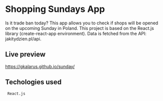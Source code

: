 # Shopping Sundays App

Is it trade ban today? This app allows you to check if shops will be opened on the upcoming Sunday in Poland. This project is based on the React.js library (create-react-app environment). Data is fetched from the API: jakitydzien.pl/api.

## Live preview

https://gkalarus.github.io/sunday/

## Techologies used

```
 React.js
```
